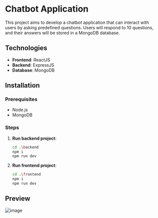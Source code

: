 # Chatbot Application

This project aims to develop a chatbot application that can interact with users by asking predefined questions. Users will respond to 10 questions, and their answers will be stored in a MongoDB database.

## Technologies

- **Frontend**: ReactJS
- **Backend**: ExpressJS
- **Database**: MongoDB

## Installation

### Prerequisites

- Node.js
- MongoDB

### Steps

1. **Run backend project**:

   ```bash
   cd .\backend
   npm i
   npm run dev
2. **Run frontend project**:

   ```bash
   cd .\frontend
   npm i
   npm run dev

## Preview
![image](https://github.com/user-attachments/assets/916914cb-437b-477b-a4d1-4077343cecf6)
